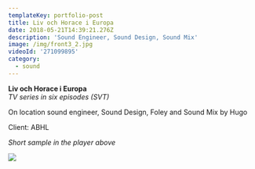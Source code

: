```yaml
---
templateKey: portfolio-post
title: Liv och Horace i Europa
date: 2018-05-21T14:39:21.276Z
description: 'Sound Engineer, Sound Design, Sound Mix'
image: /img/front3_2.jpg
videoId: '271099895'
category:
  - sound
---
```

**Liv och Horace i Europa** \
_TV series in six episodes (SVT)_

On location sound engineer, Sound Design, Foley and Sound Mix by Hugo

Client: ABHL

_Short sample in the player above_

![](/img/svt.png)
